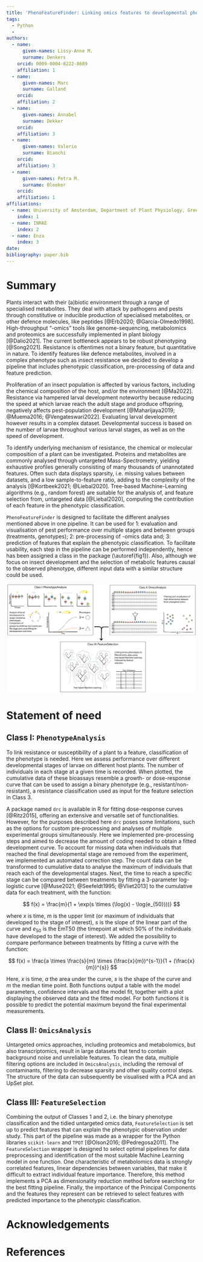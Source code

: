 ```yaml
---
title: 'PhenoFeatureFinder: Linking omics features to developmental phenotypes'
tags:
  - Python
  - 
authors:
  - name:
      given-names: Lissy-Anne M.
      surname: Denkers
    orcid: 0009-0004-8222-8689
    affiliation: 1
  - name:
      given-names: Marc
      surname: Galland
    orcid: 
    affiliation: 2
  - name:
      given-names: Annabel
      surname: Dekker
    orcid: 
    affiliation: 3
  - name:
      given-names: Valerio
      surname: Bianchi
    orcid: 
    affiliation: 3
  - name:
      given-names: Petra M.
      surname: Bleeker
    orcid: 
    affiliation: 1
affiliations:
  - name: University of Amsterdam, Department of Plant Physiology, Green Life Science Research Cluster, Swammerdam Institute for Life Sciences
    index: 1
  - name: INRAE
    index: 2
  - name: Enza
    index: 3
date: 
bibliography: paper.bib
---
```


# Summary

Plants interact with their (a)biotic environment through a range of specialised metabolites. They deal with attack by pathogens and pests through constitutive or inducible production of specialised metabolites, or other defence molecules, like peptides [@Erb2020; @García-Olmedo1998]. High-throughput “-omics” tools like genome-sequencing, metabolomics and proteomics are successfully implemented in plant biology [@Dalio2021]. The current bottleneck appears to be robust phenotyping [@Song2021]. Resistance is oftentimes not a binary feature, but quantitative in nature. To identify features like defence metabolites, involved in a complex phenotype such as insect resistance we decided to develop a pipeline that includes phenotypic classification, pre-processing of data and feature prediction.

Proliferation of an insect population is affected by various factors, including the chemical composition of the host, and/or the environment [@Ma2022]. Resistance via hampered larval development noteworthy because reducing the speed at which larvae reach the adult stage and produce offspring, negatively affects pest-population development [@Maharijaya2019; @Muema2016; @Vengateswari2022]. Evaluating larval development however results in a complex dataset. Developmental success is based on the number of larvae throughout various larval stages, as well as on the speed of development.

To identify underlying mechanism of resistance, the chemical or molecular composition of a plant can be investigated. Proteins and metabolites are commonly analysed through untargeted Mass-Spectrometry, yielding exhaustive profiles generally consisting of many thousands of unannotated features. Often such data displays sparsity, i.e. missing values between datasets, and a low sample-to-feature ratio, adding to the complexity of the analysis [@Kortbeek2021; @Liebal2020]. Tree-based Machine-Learning algorithms (e.g., random forest) are suitable for the analysis of, and feature selection from, untargeted data [@Liebal2020], computing the contribution of each feature in the phenotypic classification.

`PhenoFeatureFinder` is designed to facilitate the different analyses mentioned above in one pipeline. It can be used for 1: evaluation and visualisation of pest performance over multiple stages and between groups (treatments, genotypes); 2: pre-processing of -omics data and; 3: prediction of features that explain the phenotypic classification. To facilitate usability, each step in the pipeline can be performed independently, hence has been assigned a class in the package (\autoref{fig1}). Also, although we focus on insect development and the selection of metabolic features causal to the observed phenotype, different input data with a similar structure could be used.

![Overview of the package. \label{fig1}](./package_figure.png)

# Statement of need

## Class I: `PhenotypeAnalysis`

To link resistance or susceptibility of a plant to a feature, classification of the phenotype is needed. Here we assess performance over different developmental stages of larvae on different host plants. The number of individuals in each stage at a given time is recorded. When plotted, the cumulative data of these bioassays resemble a growth- or dose-response curve that can be used to assign a binary phenotype (e.g., resistant/non-resistant), a resistance classification used as input for the feature selection in Class 3. 

A package named `drc` is available in R for fitting dose-response curves [@Ritz2015], offering an extensive and versatile set of functionalities.  However, for the purposes described here `drc` poses some limitations, such as the options for custom pre-processing and analyses of multiple experimental groups simultaneously. Here we implemented pre-processing steps and aimed to decrease the amount of coding needed to obtain a fitted development curve. To account for missing data when individuals that reached the final developmental stage are removed from the experiment, we implemented an automated correction step. The count data can be transformed to cumulative data to analyse the maximum of individuals that reach each of the developmental stages. Next, the time to reach a specific stage can be compared between treatments by fitting a 3-parameter log-logistic curve [@Muse2021; @Seefeldt1995; @Vliet2013] to the cumulative data for each treatment, with the function:  

$$ f(x) = \frac{m}{1 + \exp(s \times (\log(x) - \log(e_{50})))} $$

where $x$ is time, $m$ is the upper limit (or maximum of individuals that developed to the stage of interest), $s$ is the slope of the linear part of the curve and $e_{50}$ is the EmT50 (the timepoint at which 50% of the individuals have developed to the stage of interest). We added the possibility to compare performance between treatments by fitting a curve with the function:

$$ f(x) = \frac{a \times \frac{s}{m} \times (\frac{x}{m})^{s-1}}{1 + (\frac{x}{m})^{s}} $$

Here, $x$ is time, $a$ the area under the curve, $s$ is the shape of the curve and $m$ the median time point. Both functions output a table with the model parameters, confidence intervals and the model fit, together with a plot displaying the observed data and the fitted model. For both functions it is possible to predict the potential maximum beyond the final experimental measurements.

## Class II: `OmicsAnalysis`

Untargeted omics approaches, including proteomics and metabolomics, but also transcriptomics, result in large datasets that tend to contain background noise and unreliable features. To clean the data, multiple filtering options are included in `OmicsAnalysis`, including the removal of contaminants, filtering to decrease sparsity and other quality control steps. The structure of the data can subsequently be visualised with a PCA and an UpSet plot. 

## Class III: `FeatureSelection`

Combining the output of Classes 1 and 2, i.e. the binary phenotype classification and the tidied untargeted omics data, `FeatureSelection` is set up to predict features that can explain the phenotypic observation under study. This part of the pipeline was made as a wrapper for the Python libraries `scikit-learn` and `TPOT` [@Olson2016; @Pedregosa2011]. The `FeatureSelection` wrapper is designed to select optimal pipelines for data preprocessing and identification of the most suitable Machine Learning model in one function. One characteristic of metabolomics data is strongly correlated features, linear dependencies between variables, that make it difficult to extract individual feature importance. Therefore, this method implements a PCA as dimensionality reduction method before searching for the best fitting pipeline. Finally, the importance of the Principal Components and the features they represent can be retrieved to select features with predicted importance to the phenotypic classification. 

# Acknowledgements



# References